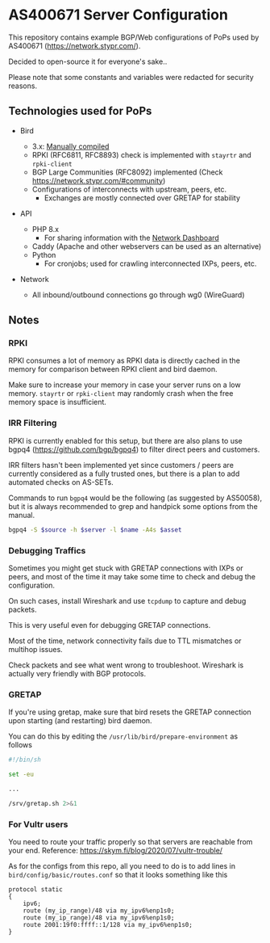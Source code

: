 # AS400671 Server Configuration

This repository contains example BGP/Web configurations of PoPs used by AS400671 (https://network.stypr.com/).

Decided to open-source it for everyone's sake.. 

Please note that some constants and variables were redacted for security reasons.

## Technologies used for PoPs

* Bird
    * 3.x: [Manually compiled](./upgrade-latest.sh)
    * RPKI (RFC6811, RFC8893) check is implemented with `stayrtr` and `rpki-client   `
    * BGP Large Communities (RFC8092) implemented (Check https://network.stypr.com/#community)
    * Configurations of interconnects with upstream, peers, etc.
        * Exchanges are mostly connected over GRETAP for stability

* API
    * PHP 8.x
        * For sharing information with the [Network Dashboard](https://network.stypr.com/)
    * Caddy (Apache and other webservers can be used as an alternative)
    * Python
        * For cronjobs; used for crawling interconnected IXPs, peers, etc.

* Network
    * All inbound/outbound connections go through wg0 (WireGuard)


## Notes

### RPKI

RPKI consumes a lot of memory as RPKI data is directly cached in the memory for comparison between RPKI client and bird daemon.

Make sure to increase your memory in case your server runs on a low memory. `stayrtr` or `rpki-client` may randomly crash when the free memory space is insufficient.


### IRR Filtering

RPKI is currently enabled for this setup, but there are also plans to use bgpq4 (https://github.com/bgp/bgpq4) to filter direct peers and customers. 

IRR filters hasn't been implemented yet since customers / peers are currently considered as a fully trusted ones, but there is a plan to add automated checks on AS-SETs.

Commands to run `bgpq4` would be the following (as suggested by AS50058), but it is always recommended to grep and handpick some options from the manual.

```sh
bgpq4 -S $source -h $server -l $name -A4s $asset
```

### Debugging Traffics

Sometimes you might get stuck with GRETAP connections with IXPs or peers, and most of the time it may take some time to check and debug the configuration. 

On such cases, install Wireshark and use `tcpdump` to capture and debug packets.

This is very useful even for debugging GRETAP connections. 

Most of the time, network connectivity fails due to TTL mismatches or multihop issues. 

Check packets and see what went wrong to troubleshoot. Wireshark is actually very friendly with BGP protocols.

### GRETAP

If you're using gretap, make sure that bird resets the GRETAP connection upon starting (and restarting) bird daemon.

You can do this by editing the `/usr/lib/bird/prepare-environment` as follows

```sh
#!/bin/sh

set -eu

...

/srv/gretap.sh 2>&1
```

### For Vultr users

You need to route your traffic properly so that servers are reachable from your end.  Reference: https://skym.fi/blog/2020/07/vultr-trouble/

As for the configs from this repo, all you need to do is to add lines in `bird/config/basic/routes.conf` so that it looks something like this

```
protocol static
{
    ipv6;
    route (my_ip_range)/48 via my_ipv6%enp1s0;
    route (my_ip_range)/48 via my_ipv6%enp1s0;
    route 2001:19f0:ffff::1/128 via my_ipv6%enp1s0;
}
```
